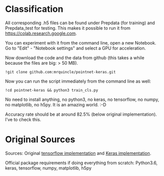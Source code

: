 # Classification

All corresponding .h5 files can be found under Prepdata (for training) and Prepdata_test for testing. This makes it possible to run it from https://colab.research.google.com.

You can experiment with it from the command line, open a new Notebook. Go to "Edit" - "Notebook settings" and select a GPU for acceleration.

Now download the code and the data from github (this takes a while because the files are big: > 50 MB).

    !git clone github.com:mrquincle/pointnet-keras.git

Now you can run the script immediately from the command line as well:

    !cd pointnet-keras && python3 train_cls.py

No need to install anything, no python3, no keras, no tensorflow, no numpy, no matplotlib, no h5py. It is an amazing world. :-D

Accuracy rate should be at around 82.5% (below original implementation). I've to check this.

# Original Sources

Sources: Original [tensorflow implementation](https://github.com/charlesq34/pointnet) and [Keras implementation](https://github.com/garyli1019/pointnet-keras).

Official package requirements if doing everything from scratch: Python3.6, keras, tensorflow, numpy, matplotlib, h5py

